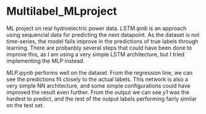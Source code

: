 # Multilabel_MLproject
ML project on real hydroelectric power data. *LSTM.ipnb* is an approach using sequencial data for predicting the next datapoint. As the dataset is not time-series, the model fails improve in the predictions of true labels through learning. There are probanbly several steps that could have been done to improve this, as I am using a very simple LSTM architecture, but I tried implementing the MLP instead.

*MLP.ipynb* performs well on the dataset. From the regression line, we can see the predictions fit closely to the actual labels. This network is also a very simple NN architecture, and some simple configurations could have improved the result even further. From the output we can see *y1* was the hardest to predict, and the rest of the output labels performing fairly similar on the test set.
